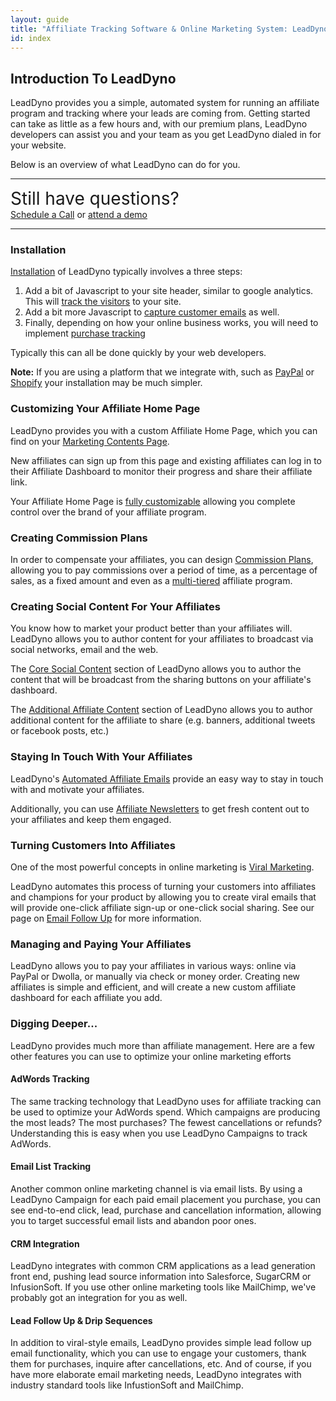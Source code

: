 ```yaml
---
layout: guide
title: "Affiliate Tracking Software & Online Marketing System: LeadDyno"
id: index
---
```


## Introduction To LeadDyno

LeadDyno provides you a simple, automated system for running an affiliate program and tracking where your leads
are coming from.  Getting started can take as little as a few hours and, with our premium plans, LeadDyno
developers can assist you and your team as you get LeadDyno dialed in for your website.

Below is an overview of what LeadDyno can do for you.

<hr>
<div class="py-4">
<span class="d-block" style="font-size: 1.75rem;">Still have questions?</span><br>
<a class="btn btn-outline-primary" href="https://www.leaddyno.com/support/">Schedule a Call</a> <span class="px-1"> or </span> <a class="btn btn-outline-primary" href="https://www.leaddyno.com/demo/">attend a demo</a>
</div>
<hr>

### Installation

[Installation](installation.html) of LeadDyno typically involves a three steps:

1. Add a bit of Javascript to your site header, similar to google analytics.  This will [track the
   visitors](installation.html#visitor_tracking) to your site.
2. Add a bit more Javascript to [capture customer emails](installation.html#lead_tracking) as well.
3. Finally, depending on how your online business works, you will need to implement
   [purchase tracking](installation.html#purchase_tracking)

Typically this can all be done quickly by your web developers.

<div class="alert alert-info">
  <strong>Note:</strong> If you are using a platform that we integrate with, such as
  <a href="paypal-integration-guide.html">PayPal</a> or
  <a href="shopify-integration-guide.html">Shopify</a>
  your installation may be much simpler.
</div>

### Customizing Your Affiliate Home Page

LeadDyno provides you with a custom Affiliate Home Page, which you can find on your
[Marketing Contents Page](https://app.leaddyno.com/marketing_contents).

New affiliates can sign up from this page and existing affiliates can log in to their Affiliate Dashboard to monitor
their progress and share their affiliate link.

Your Affiliate Home Page is [fully customizable](customizing-your-affiliate-homepage.html) allowing you complete control over the
brand of your affiliate program.

### Creating Commission Plans

In order to compensate your affiliates, you can design [Commission Plans](affiliate-compensation-plan.html), allowing you to
pay commissions over a period of time, as a percentage of sales, as a fixed amount and even as a
[multi-tiered](http://en.wikipedia.org/wiki/Affiliate_marketing#Multi-tier_programs) affiliate program.

### Creating Social Content For Your Affiliates

You know how to market your product better than your affiliates will.  LeadDyno allows you to author content for
your affiliates to broadcast via social networks, email and the web.

The [Core Social Content](https://app.leaddyno.com/content) section of LeadDyno allows you to author the content that
will be broadcast from the sharing buttons on your affiliate's dashboard.

The [Additional Affiliate Content](https://app.leaddyno.com/content/affiliate_content) section of LeadDyno
allows you to author additional content for the affiliate to share (e.g. banners, additional tweets or facebook posts,
etc.)

### Staying In Touch With Your Affiliates

LeadDyno's [Automated Affiliate Emails](https://app.leaddyno.com/affiliate_emails) provide an easy way to stay in touch
with and motivate your affiliates.

Additionally, you can use [Affiliate Newsletters](https://app.leaddyno.com/affiliate_campaigns) to get fresh content
out to your affiliates and keep them engaged.

### Turning Customers Into Affiliates

One of the most powerful concepts in online marketing is [Viral Marketing](http://en.wikipedia.org/wiki/Viral_marketing).

LeadDyno automates this process of turning your customers into affiliates and champions for your product by allowing you
to create viral emails that will provide one-click affiliate sign-up or one-click social sharing. See our page on
[Email Follow Up](lead-follow-up-email-software.html) for more information.

### Managing and Paying Your Affiliates

LeadDyno allows you to pay your affiliates in various ways: online via PayPal or Dwolla, or manually via check or
money order.  Creating new affiliates is simple and efficient, and will create a new custom affiliate dashboard
for each affiliate you add.

### Digging Deeper...

LeadDyno provides much more than affiliate management.  Here are a few other features you can use to optimize your
 online marketing efforts

#### AdWords Tracking

The same tracking technology that LeadDyno uses for affiliate tracking can be used to optimize your AdWords spend.
Which campaigns are producing the most leads?  The most purchases?  The fewest cancellations or refunds?  Understanding
this is easy when you use LeadDyno Campaigns to track AdWords.

#### Email List Tracking

Another common online marketing channel is via email lists.  By using a LeadDyno Campaign for each paid email placement
you purchase, you can see end-to-end click, lead, purchase and cancellation information, allowing you to target
successful email lists and abandon poor ones.

#### CRM Integration

LeadDyno integrates with common CRM applications as a lead generation front end, pushing lead source information into
Salesforce, SugarCRM or InfusionSoft.  If you use other online marketing tools like MailChimp, we've probably got an
integration for you as well.

#### Lead Follow Up &amp; Drip Sequences

In addition to viral-style emails, LeadDyno provides simple lead follow up email functionality, which you can use to
engage your customers, thank them for purchases, inquire after cancellations, etc.  And of course, if you have more
elaborate email marketing needs, LeadDyno integrates with industry standard tools like InfustionSoft and MailChimp.